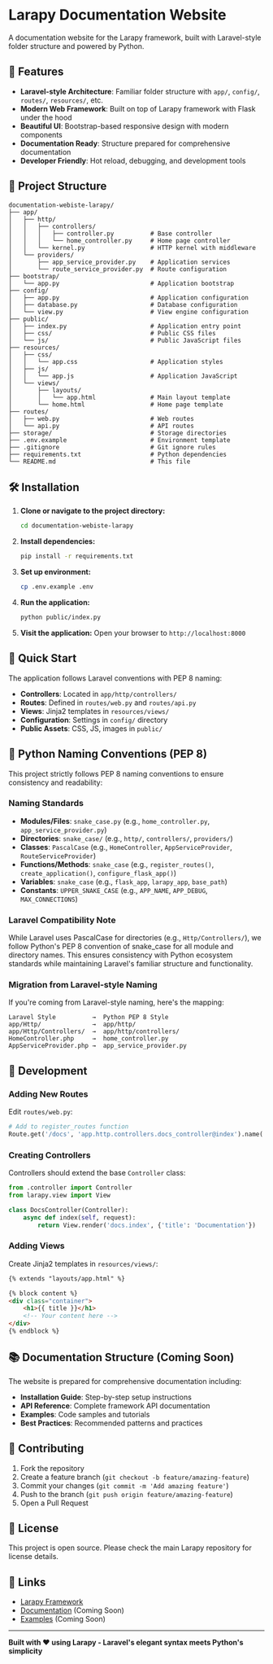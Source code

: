 # Larapy Documentation Website

A documentation website for the Larapy framework, built with Laravel-style folder structure and powered by Python.

## 🚀 Features

- **Laravel-style Architecture**: Familiar folder structure with `app/`, `config/`, `routes/`, `resources/`, etc.
- **Modern Web Framework**: Built on top of Larapy framework with Flask under the hood
- **Beautiful UI**: Bootstrap-based responsive design with modern components
- **Documentation Ready**: Structure prepared for comprehensive documentation
- **Developer Friendly**: Hot reload, debugging, and development tools

## 📁 Project Structure

```
documentation-webiste-larapy/
├── app/
│   ├── http/
│   │   ├── controllers/
│   │   │   ├── controller.py          # Base controller
│   │   │   └── home_controller.py     # Home page controller
│   │   └── kernel.py                  # HTTP kernel with middleware
│   └── providers/
│       ├── app_service_provider.py    # Application services
│       └── route_service_provider.py  # Route configuration
├── bootstrap/
│   └── app.py                         # Application bootstrap
├── config/
│   ├── app.py                         # Application configuration
│   ├── database.py                    # Database configuration
│   └── view.py                        # View engine configuration
├── public/
│   ├── index.py                       # Application entry point
│   ├── css/                           # Public CSS files
│   └── js/                            # Public JavaScript files
├── resources/
│   ├── css/
│   │   └── app.css                    # Application styles
│   ├── js/
│   │   └── app.js                     # Application JavaScript
│   └── views/
│       ├── layouts/
│       │   └── app.html               # Main layout template
│       └── home.html                  # Home page template
├── routes/
│   ├── web.py                         # Web routes
│   └── api.py                         # API routes
├── storage/                           # Storage directories
├── .env.example                       # Environment template
├── .gitignore                         # Git ignore rules
├── requirements.txt                   # Python dependencies
└── README.md                          # This file
```

## 🛠 Installation

1. **Clone or navigate to the project directory:**
   ```bash
   cd documentation-webiste-larapy
   ```

2. **Install dependencies:**
   ```bash
   pip install -r requirements.txt
   ```

3. **Set up environment:**
   ```bash
   cp .env.example .env
   ```

4. **Run the application:**
   ```bash
   python public/index.py
   ```

5. **Visit the application:**
   Open your browser to `http://localhost:8000`

## 🎯 Quick Start

The application follows Laravel conventions with PEP 8 naming:

- **Controllers**: Located in `app/http/controllers/`
- **Routes**: Defined in `routes/web.py` and `routes/api.py`
- **Views**: Jinja2 templates in `resources/views/`
- **Configuration**: Settings in `config/` directory
- **Public Assets**: CSS, JS, images in `public/`

## 🐍 Python Naming Conventions (PEP 8)

This project strictly follows PEP 8 naming conventions to ensure consistency and readability:

### **Naming Standards**
- **Modules/Files**: `snake_case.py` (e.g., `home_controller.py`, `app_service_provider.py`)
- **Directories**: `snake_case/` (e.g., `http/`, `controllers/`, `providers/`)
- **Classes**: `PascalCase` (e.g., `HomeController`, `AppServiceProvider`, `RouteServiceProvider`)
- **Functions/Methods**: `snake_case` (e.g., `register_routes()`, `create_application()`, `configure_flask_app()`)
- **Variables**: `snake_case` (e.g., `flask_app`, `larapy_app`, `base_path`)
- **Constants**: `UPPER_SNAKE_CASE` (e.g., `APP_NAME`, `APP_DEBUG`, `MAX_CONNECTIONS`)

### **Laravel Compatibility Note**
While Laravel uses PascalCase for directories (e.g., `Http/Controllers/`), we follow Python's PEP 8 convention of snake_case for all module and directory names. This ensures consistency with Python ecosystem standards while maintaining Laravel's familiar structure and functionality.

### **Migration from Laravel-style Naming**
If you're coming from Laravel-style naming, here's the mapping:
```
Laravel Style          →  Python PEP 8 Style
app/Http/              →  app/http/
app/Http/Controllers/  →  app/http/controllers/
HomeController.php     →  home_controller.py
AppServiceProvider.php →  app_service_provider.py
```

## 🔧 Development

### Adding New Routes

Edit `routes/web.py`:
```python
# Add to register_routes function
Route.get('/docs', 'app.http.controllers.docs_controller@index').name('docs')
```

### Creating Controllers

Controllers should extend the base `Controller` class:
```python
from .controller import Controller
from larapy.view import View

class DocsController(Controller):
    async def index(self, request):
        return View.render('docs.index', {'title': 'Documentation'})
```

### Adding Views

Create Jinja2 templates in `resources/views/`:
```html
{% extends "layouts/app.html" %}

{% block content %}
<div class="container">
    <h1>{{ title }}</h1>
    <!-- Your content here -->
</div>
{% endblock %}
```

## 📚 Documentation Structure (Coming Soon)

The website is prepared for comprehensive documentation including:

- **Installation Guide**: Step-by-step setup instructions
- **API Reference**: Complete framework API documentation
- **Examples**: Code samples and tutorials
- **Best Practices**: Recommended patterns and practices

## 🤝 Contributing

1. Fork the repository
2. Create a feature branch (`git checkout -b feature/amazing-feature`)
3. Commit your changes (`git commit -m 'Add amazing feature'`)
4. Push to the branch (`git push origin feature/amazing-feature`)
5. Open a Pull Request

## 📝 License

This project is open source. Please check the main Larapy repository for license details.

## 🔗 Links

- [Larapy Framework](https://github.com/larapy/larapy)
- [Documentation](https://docs.larapy.org) (Coming Soon)
- [Examples](https://examples.larapy.org) (Coming Soon)

---

**Built with ❤️ using Larapy - Laravel's elegant syntax meets Python's simplicity**
